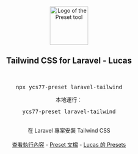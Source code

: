 <p align="center">
  <br />
  <a href="https://preset.dev">
    <img width="100" src="https://raw.githubusercontent.com/preset/cli/7ab81c0a42f599de05ea9956d72182cdf7a8c957/.github/assets/logo.svg" alt="Logo of the Preset tool">
  </a>
  <br />
</p>

<h2 align="center">Tailwind CSS for Laravel - Lucas</h2>

<p align="center">
  <br />
  <pre align="center">npx ycs77-preset laravel-tailwind</pre>
  <p align="center">本地運行：</p>
  <pre align="center">ycs77-preset laravel-tailwind</pre>
</p>
<br />

<div align="center">
  在 Laravel 專案安裝 Tailwind CSS
  <br />
  <br />
  <a href="https://github.com/ycs77/preset-laravel-tailwind/blob/main/preset.ts">查看執行內容</a> - <a href="https://preset.dev">Preset 文檔</a> - <a href="https://github.com/ycs77/preset">Lucas 的 Presets</a>
</div>
